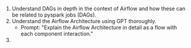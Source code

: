 1. Understand DAGs in depth in the context of Airflow and how these can be related to pyspark jobs (DAGs).
2. Understand the Airflow Architecture using GPT thoroughly. 
   - Prompt: "Explain the Airflow Architecture in detail as a flow with each component interaction."
3. 
